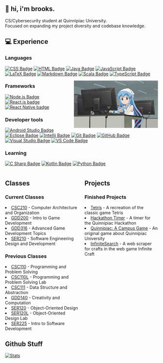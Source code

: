## 🚀 hi, i'm brooks.

CS/Cybersecurity student at Quinnipiac University.
<br/>Focused on expanding my project diversity and codebase knowledge.

## 💻 Experience

### Languages

[![CSS Badge](https://img.shields.io/badge/css3-%231572B6.svg?style=flat&logo=css3&logoColor=white)](https://wikipedia.org/wiki/CSS)
[![HTML Badge](https://img.shields.io/badge/html5-%23E34F26.svg?style=flat&logo=html5&logoColor=white)](https://wikipedia.org/wiki/HTML)
[![Java Badge](https://img.shields.io/badge/java-3a75b0?style=flat&logo=java&logoColor=white)](https://www.java.com/en/download/help/whatis_java.html)
[![JavaScript Badge](https://img.shields.io/badge/javascript-F7DF1E?style=flat&logo=javascript&logoColor=black)](https://wikipedia.org/wiki/JavaScript)
[![LaTeX Badge](https://img.shields.io/badge/latex-008080?style=flat&logo=latex&logoColor=white)](https://www.latex-project.org/about/)
[![Markdown Badge](https://img.shields.io/badge/markdown-000000?style=flat&logo=markdown&logoColor=white)](https://www.markdownguide.org/)
[![Scala Badge](https://img.shields.io/badge/scala-DC322F?style=flat&logo=scala&logoColor=white)](https://www.scala-lang.org/)
[![TypeScript Badge](https://img.shields.io/badge/typescript-007ACC?style=flat&logo=typescript&logoColor=white)](https://www.typescriptlang.org/)

<img align="right" src=".github/assets/anime.gif" width="55%" height="55%" />

### Frameworks

[![Node.js Badge](https://img.shields.io/badge/node.js-6DA55F?style=flat&logo=node.js&logoColor=white)](https://nodejs.org/)
[![React.js badge](https://img.shields.io/badge/react.js-20232A?style=flat&logo=react&logoColor=61DAFB)](https://react.dev/)
[![React Native badge](https://img.shields.io/badge/react%20native-20232A?style=flat&logo=react&logoColor=61DAFB)](https://react.dev/)

### Developer tools

[![Android Studio Badge](https://img.shields.io/badge/android%20studio-3DDC84?style=flat&logo=android%20studio&logoColor=white)](https://developer.android.com/studio)
[![Eclipse Badge](https://img.shields.io/badge/eclipse-2C2255?style=flat&logo=eclipse&logoColor=white)](https://www.eclipse.org/)
[![Intellij Badge](https://img.shields.io/badge/intellij-000000?style=flat&logo=intellij%20idea&logoColor=white)](https://www.jetbrains.com/idea/)
[![Git Badge](https://img.shields.io/badge/git-F05032?style=flat&logo=git&logoColor=white)](https://git-scm.com/)
[![GitHub Badge](https://img.shields.io/badge/github-181717?style=flat&logo=github&logoColor=white)](https://github.com/)
[![Visual Studio Badge](https://img.shields.io/badge/visual%20studio-5C2D91?style=flat&logo=visual%20studio&logoColor=white)](https://dotnet.microsoft.com/en-us/languages/csharp)
[![VS Code Badge](https://img.shields.io/badge/vscode-007ACC?style=flat&logo=visual%20studio%20code&logoColor=white)](https://dotnet.microsoft.com/en-us/languages/csharp)

### Learning

[![C Sharp Badge](https://img.shields.io/badge/csharp-A37CDF?style=flat&logo=csharp&logoColor=white)](https://dotnet.microsoft.com/en-us/languages/csharp)
[![Kotlin Badge](https://img.shields.io/badge/kotlin-7f52ff?style=flat&logo=kotlin&logoColor=white)](https://kotlinlang.org/)
[![Python Badge](https://img.shields.io/badge/python-3776AB?style=flat&logo=python&logoColor=white)](https://www.python.org/)

<div style="display: flex;">
    <div style="flex: 1; margin-right: 20px;">
        <h2>Classes</h2>
            <h3>Current Classes</h3>
                <li><a href="https://github.com/bjaxqq/CSC210">CSC210</a> - Computer Architecture and Organization</li>
                <li><a href="https://github.com/bjaxqq/GDD200">GDD200</a> - Intro to Game Development</li>
                <li><a href="https://github.com/bjaxqq/GDD316">GDD316</a> - Advanced Game Development Topics</li>
                <li><a href="https://github.com/bjaxqq/SER210">SER210</a> - Software Engineering Design and Development</li>
            <h3>Previous Classes</h3>
                <li><a href="https://github.com/bjaxqq/CSC110">CSC110</a> - Programming and Problem Solving</li>
                <li><a href="https://github.com/bjaxqq/CSC110L">CSC110L</a> - Programming and Problem Solving Lab</li>
                <li><a href="https://github.com/bjaxqq/CSC111">CSC111</a> - Data Structure and Abstraction</li>
                <li><a href="https://github.com/bjaxqq/GDD140">GDD140</a> - Creativity and Computation</li>
                <li><a href="https://github.com/bjaxqq/SER120">SER120</a> - Object-Oriented Design</li>
                <li><a href="https://github.com/bjaxqq/SER120L">SER120L</a> - Object-Oriented Design Lab</li>
                <li><a href="https://github.com/bjaxqq/SER225">SER225</a> - Intro to Software Development</li>
    </div>
    <div style="flex: 1;">
        <h2>Projects</h2>
            <h3>Finished Projects</h3>
                <li><a href="https://github.com/bjaxqq/tetris">Tetris</a> - A recreation of the classic game Tetris</li>
                <li><a href="https://github.com/jubck/jubck.github.io">Hackathon Timer</a> - A timer for the Quinnipiac Hackathon</li>
                <li><a href="https://a-r-t.github.io/SER225-Project-Website/semesters/fall2023/teams/art">Quinnipiac: A Campus Game</a> - An original game about Quinnipiac University</li>
                <li><a href="https://github.com/bjaxqq/InfiniteSearch">InfiniteSearch</a> - A web scraper for crafts in the web game Infinite Craft</li>
    </div>
</div>

## Github Stuff

[![Stats](https://github-readme-stats.vercel.app/api?username=bjaxqq&theme=nord&show_icons=true)](https://github.com/anuraghazra/github-readme-stats)